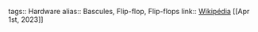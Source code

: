 tags:: Hardware
alias:: Bascules, Flip-flop, Flip-flops
link:: [Wikipédia](https://en.wikipedia.org/wiki/Flip-flop_(electronics)) 
[[Apr 1st, 2023]]
